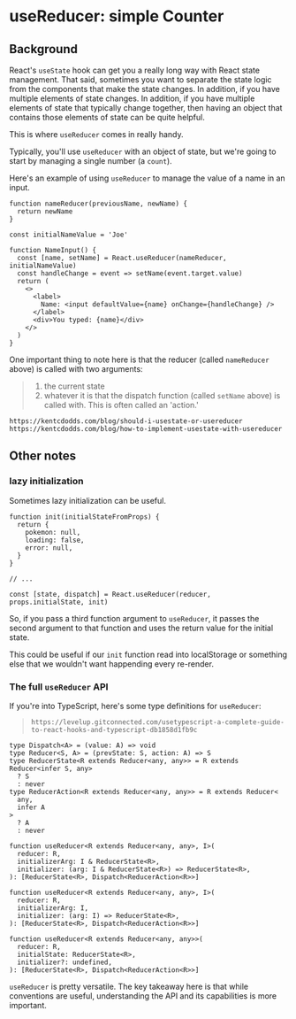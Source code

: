 # useReducer: simple Counter

## Background

React's `useState` hook can get you a really long way with React state management. That said, sometimes you want to separate the state logic from the components that make the state changes. In addition, if you have multiple elements of state changes. In addition, if you have multiple elements of state that typically change together, then having an object that contains those elements of state can be quite helpful.

This is where `useReducer` comes in really handy.

Typically, you'll use `useReducer` with an object of state, but we're going to start by managing a single number (a `count`).

Here's an example of using `useReducer` to manage the value of a name in an input.

```JSX
function nameReducer(previousName, newName) {
  return newName
}

const initialNameValue = 'Joe'

function NameInput() {
  const [name, setName] = React.useReducer(nameReducer, initialNameValue)
  const handleChange = event => setName(event.target.value)
  return (
    <>
      <label>
        Name: <input defaultValue={name} onChange={handleChange} />
      </label>
      <div>You typed: {name}</div>
    </>
  )
}
```

One important thing to note here is that the reducer (called `nameReducer` above) is called with two arguments:

> 1. the current state
> 2. whatever it is that the dispatch function (called `setName` above) is called with. This is often called an 'action.'

`https://kentcdodds.com/blog/should-i-usestate-or-usereducer`
`https://kentcdodds.com/blog/how-to-implement-usestate-with-usereducer`

## Other notes

### lazy initialization

Sometimes lazy initialization can be useful.

```JSX
function init(initialStateFromProps) {
  return {
    pokemon: null,
    loading: false,
    error: null,
  }
}

// ...

const [state, dispatch] = React.useReducer(reducer, props.initialState, init)
```

So, if you pass a third function argument to `useReducer`, it passes the second argument to that function and uses the return value for the initial state.

This could be useful if our `init` function read into localStorage or something else that we wouldn't want happending every re-render.

### The full `useReducer` API

If you're into TypeScript, here's some type definitions for `useReducer`:

> `https://levelup.gitconnected.com/usetypescript-a-complete-guide-to-react-hooks-and-typescript-db1858d1fb9c`

```JSX
type Dispatch<A> = (value: A) => void
type Reducer<S, A> = (prevState: S, action: A) => S
type ReducerState<R extends Reducer<any, any>> = R extends Reducer<infer S, any>
  ? S
  : never
type ReducerAction<R extends Reducer<any, any>> = R extends Reducer<
  any,
  infer A
>
  ? A
  : never

function useReducer<R extends Reducer<any, any>, I>(
  reducer: R,
  initializerArg: I & ReducerState<R>,
  initializer: (arg: I & ReducerState<R>) => ReducerState<R>,
): [ReducerState<R>, Dispatch<ReducerAction<R>>]

function useReducer<R extends Reducer<any, any>, I>(
  reducer: R,
  initializerArg: I,
  initializer: (arg: I) => ReducerState<R>,
): [ReducerState<R>, Dispatch<ReducerAction<R>>]

function useReducer<R extends Reducer<any, any>>(
  reducer: R,
  initialState: ReducerState<R>,
  initializer?: undefined,
): [ReducerState<R>, Dispatch<ReducerAction<R>>]
```

`useReducer` is pretty versatile. The key takeaway here is that while conventions are useful, understanding the API and its capabilities is more important.

